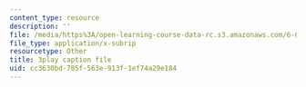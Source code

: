 ```yaml
---
content_type: resource
description: ''
file: /media/https%3A/open-learning-course-data-rc.s3.amazonaws.com/6-042j-mathematics-for-computer-science-spring-2015/cc3630bd785f563e913f1ef74a29e184_0w9luYcxHrw.vtt
file_type: application/x-subrip
resourcetype: Other
title: 3play caption file
uid: cc3630bd-785f-563e-913f-1ef74a29e184
---
```

